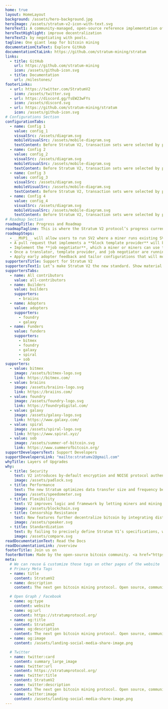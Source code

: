 ```yaml
---
home: true
layout: HomeLayout
background: /assets/hero-background.jpg
heroImage: /assets/stratum-v2-icon-with-text.svg
heroText1: A community-managed, open-source reference implementation of the Stratum V2 protocol. Stratum V2 increases security, makes data transfers more efficient, and reduces mining infrastructure requirements. It also introduces three new sub-protocols that let miners select transaction sets and
heroTextHighlight: improve decentralization
heroText2: by negotiating with pools.
tagline: One giant leap for bitcoin mining
documentationCtaText: Explore GitHub
documentationCtaLink: https://github.com/stratum-mining/stratum
links:
  - title: GitHub
    url: https://github.com/stratum-mining
    icon: /assets/github-icon.svg
  - title: Documentation
    url: /milestones/
footerLinks:
  - url: https://twitter.com/StratumV2
    icon: /assets/twitter.svg
  - url: https://discord.gg/fsEW23wFYs
    icon: /assets/discord.svg
  - url: https://github.com/stratum-mining/stratum
    icon: /assets/github-icon.svg
# Configurations Section
configurationTabs: 
  - name: Config 1
    value: config_1
    visualSrc: /assets/diagram.svg
    mobileVisualSrc: /assets/mobile-diagram.svg
    textContent: Before Stratum V2, transaction sets were selected by pools. With a complete SV2 configuration they’re selected by individual miners, making the network more censorship-resistant.
  - name: Config 2
    value: config_2
    visualSrc: /assets/diagram.svg
    mobileVisualSrc: /assets/mobile-diagram.svg
    textContent: Before Stratum V2, transaction sets were selected by pools. With a complete SV2 configuration they’re selected by individual miners, making the network more censorship-resistant.
  - name: Config 3
    value: config_3
    visualSrc: /assets/diagram.svg
    mobileVisualSrc: /assets/mobile-diagram.svg
    textContent: Before Stratum V2, transaction sets were selected by pools. With a complete SV2 configuration they’re selected by individual miners, making the network more censorship-resistant.
  - name: Config 4
    value: config_4
    visualSrc: /assets/diagram.svg
    mobileVisualSrc: /assets/mobile-diagram.svg
    textContent: Before Stratum V2, transaction sets were selected by pools. With a complete SV2 configuration they’re selected by individual miners, making the network more censorship-resistant.
# Roadmap Section
roadmapTitle: Progress and Roadmap
roadmapTagline: This is where the Stratum V2 protocol’s progress currently stands.
roadmapSteps:
  - __MVP1__ will allow users to run SV2 where a miner runs existing SV1 firmware with a proxy that translates messages into SV2. In this configuration, the pool selects transactions.
  - A pull request that implements a **block template provider** will be submitted to the Bitcoin Core repository for review which will make MVP1 complete.
  - Implement the **job negotiator**, which a miner or miners can use to negotiate a block template with a pool.
  - Once a translator, template provider, and job negotiator are running, we will launch an MVP2. In this configuration, a miner handles mempool transaction selection, and the pool accepts it.
  - Apply early adopter feedback and tailor configurations that will move MVP1 and MVP2 from beta to production-ready.
supportersTitle: Support for Stratum V2
supportersText1: Let’s make Stratum V2 the new standard. Show material support or indicate your approval of the protocol direction.
supportersTabs:
  - name: All contributors
    value: all-contributors
  - name: Builders
    value: builders
    supporters: 
      - braiins
  - name: Adopters
    value: adopters
    supporters: 
      - foundry
      - galaxy
  - name: Funders
    value: funders
    supporters: 
      - bitmex
      - foundry
      - galaxy
      - spiral
      - sob
supporters:
  - value: bitmex
    image: /assets/bitmex-logo.svg
    link: https://bitmex.com/
  - value: braiins
    image: /assets/braiins-logo.svg
    link: https://braiins.com/
  - value: foundry
    image: /assets/foundry-logo.svg
    link: https://foundrydigital.com/
  - value: galaxy
    image: /assets/galaxy-logo.svg
    link: https://www.galaxy.com/
  - value: spiral
    image: /assets/spiral-logo.svg
    link: https://www.spiral.xyz/
  - value: sob
    image: /assets/summer-of-bitcoin.svg
    link: https://www.summerofbitcoin.org/
supportDevelopersText: Support Developers
supportDevelopersLink: "mailto:stratumv2@gmail.com"
whyTitle: Layers of Upgrades
why:
  - title: Security
    text: V2 introduces by-default encryption and NOISE protocol authentication, hardening the protocol against man-in-the-middle attacks.
    image: /assets/padlock.svg
  - title: Performance
    text: The new Stratum optimizes data transfer size and frequency between miners, proxies, and pool operators, creating higher submission rates while reducing hash rate variance (miner payouts).
    image: /assets/speedometer.svg
  - title: Flexibility
    text: V2 improves logic and framework by letting miners and mining pools running V1 make incremental and modular improvements. These implementations can communicate via pool and client-side proxy translations with minimal tradeoffs.
    image: /assets/blockchain.svg
  - title: Censorship Resistance
    text: New features further decentralize bitcoin by integrating distributed transaction selections into the protocol, letting end-miners build and select transaction sets and block templates.
    image: /assets/speaker.svg
  - title: Standardization
    text: By failing to precisely define Stratum V1’s specifications, we inadvertently created multiple implementations with varying semi-compatible dialects. Stratum V2 fixes this by defining its protocol parameters to ensure cross-compatibility between and pools and end-mining devices.
    image: /assets/compare.svg
readDocumentationText: Read the Docs
readDocumentationLink: /overview
footerTitle: Join us on
footerBottom: Made by the open-source bitcoin community. <a href="https://www.freepik.com/free-vector/space-illustration-night-alien-fantasy-landscape_5603523.htm" rel="nofollow noindex">Image by vectorpouch</a> on Freepik.
meta:
  # We can reuse & customize those tags on other pages of the website
  # Primary Meta Tags
  - name: title
    content: StratumV2
  - name: description
    content: The next gen bitcoin mining protocol. Open source, community-ran, complete implementation of Stratum V2.

  # Open Graph / Facebook
  - name: og:type
    content: website
  - name: og:url
    content: https://stratumprotocol.org/
  - name: og:title
    content: StratumV2
  - name: og:description
    content: The next gen bitcoin mining protocol. Open source, community-ran, complete implementation of Stratum V2.
  - name: og:image
    content: /assets/landing-social-media-share-image.png

  # Twitter
  - name: twitter:card
    content: summary_large_image
  - name: twitter:url
    content: https://stratumprotocol.org/
  - name: twitter:title
    content: StratumV2
  - name: twitter:description
    content: The next gen bitcoin mining protocol. Open source, community-ran, complete implementation of Stratum V2.
  - name: twitter:image
    content: /assets/landing-social-media-share-image.png
---
```

